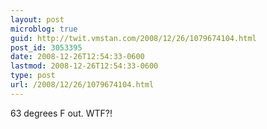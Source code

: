 ```yaml
---
layout: post
microblog: true
guid: http://twit.vmstan.com/2008/12/26/1079674104.html
post_id: 3053395
date: 2008-12-26T12:54:33-0600
lastmod: 2008-12-26T12:54:33-0600
type: post
url: /2008/12/26/1079674104.html
---
```

63 degrees F out. WTF?!
